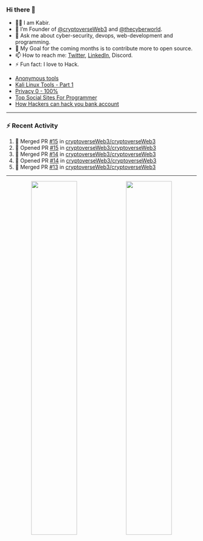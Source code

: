 ### Hi there 👋
- 👨‍💻 I am Kabir.
- 🔭 I’m Founder of [@cryptoverseWeb3](https://github.com/cryptoverseWeb3) and [@thecyberworld](https://github.com/thecyberworld). <!-- - 🌱 I’m currently learning DevOps and MERN Stack. --> 
- 💬 Ask me about cyber-security, devops, web-development and programming.
- 🥅 My Goal for the coming months is to contribute more to open source.
- 📫 How to reach me: [Twitter](https://www.twitter.com/kabir0x23), [LinkedIn](https://Linkedin.com/in/kabir0x23/), Discord.
- ⚡ Fun fact: I love to Hack.
 
<!-- --- -->
<!-- ## 🤝 Connect with me:

<a href="https://www.linkedin.com/in/kabir0x23/"><img align="left" src="images/linkedin.png" alt="Kabir | LinkedIn" width="42px"/></a>
<a href="https://twitter.com/kabir0x23"><img align="left" src="images/twitter.png" alt="Kabir | Twitter" width="42px"/></a>
<br />
<br />
 -->

<!-- --- -->

<!-- ### Latest YouTube videos -->
<!-- YOUTUBE-VIDEOS-LIST:START -->
- [Anonymous tools](https://www.youtube.com/watch?v=fBnYJR4F2Sw)
- [Kali Linux Tools - Part 1](https://www.youtube.com/watch?v=1fxlLmuOlTw)
- [Privacy 0 - 100%](https://www.youtube.com/watch?v=klimIwTRZ4g)
- [Top Social Sites For Programmer](https://www.youtube.com/watch?v=vaFFdqf4jE8)
- [How Hackers can hack you bank account](https://www.youtube.com/watch?v=ub4kcehi9o8)
<!-- YOUTUBE-VIDEOS-LIST:END -->

---

### :zap: Recent Activity
<!--START_SECTION:activity-->
1. 🎉 Merged PR [#15](https://github.com/cryptoverseWeb3/cryptoverseWeb3/pull/15) in [cryptoverseWeb3/cryptoverseWeb3](https://github.com/cryptoverseWeb3/cryptoverseWeb3)
2. 💪 Opened PR [#15](https://github.com/cryptoverseWeb3/cryptoverseWeb3/pull/15) in [cryptoverseWeb3/cryptoverseWeb3](https://github.com/cryptoverseWeb3/cryptoverseWeb3)
3. 🎉 Merged PR [#14](https://github.com/cryptoverseWeb3/cryptoverseWeb3/pull/14) in [cryptoverseWeb3/cryptoverseWeb3](https://github.com/cryptoverseWeb3/cryptoverseWeb3)
4. 💪 Opened PR [#14](https://github.com/cryptoverseWeb3/cryptoverseWeb3/pull/14) in [cryptoverseWeb3/cryptoverseWeb3](https://github.com/cryptoverseWeb3/cryptoverseWeb3)
5. 🎉 Merged PR [#13](https://github.com/cryptoverseWeb3/cryptoverseWeb3/pull/13) in [cryptoverseWeb3/cryptoverseWeb3](https://github.com/cryptoverseWeb3/cryptoverseWeb3)
<!--END_SECTION:activity-->

---

<p align="center">
  <img width="49%" src="https://github-readme-stats.vercel.app/api?username=kabir0x23&count_private=true&theme=dark&show_icons=true" />
  <img width="49%" src="https://github-readme-streak-stats.herokuapp.com/?user=kabir0x23&theme=dark&count_private=true" />
</p>

<!-- ---

<p align = "center">
 <img width="99%" src="https://activity-graph.herokuapp.com/graph?username=kabir0x23&theme=xcode">
</p>  
 -->
